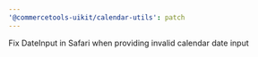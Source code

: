```yaml
---
'@commercetools-uikit/calendar-utils': patch
---
```


Fix DateInput in Safari when providing invalid calendar date input
